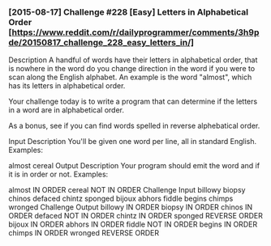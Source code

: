 ### [2015-08-17] Challenge #228 [Easy] Letters in Alphabetical Order [https://www.reddit.com/r/dailyprogrammer/comments/3h9pde/20150817_challenge_228_easy_letters_in/]

Description
A handful of words have their letters in alphabetical order, that is nowhere in the word do you change direction in the word if you were to scan along the English alphabet. An example is the word "almost", which has its letters in alphabetical order.

Your challenge today is to write a program that can determine if the letters in a word are in alphabetical order.

As a bonus, see if you can find words spelled in reverse alphebatical order.

Input Description
You'll be given one word per line, all in standard English. Examples:

almost
cereal
Output Description
Your program should emit the word and if it is in order or not. Examples:

almost IN ORDER
cereal NOT IN ORDER
Challenge Input
billowy
biopsy
chinos
defaced
chintz
sponged
bijoux
abhors
fiddle
begins
chimps
wronged
Challenge Output
billowy IN ORDER
biopsy IN ORDER
chinos IN ORDER
defaced NOT IN ORDER
chintz IN ORDER
sponged REVERSE ORDER 
bijoux IN ORDER
abhors IN ORDER
fiddle NOT IN ORDER
begins IN ORDER
chimps IN ORDER
wronged REVERSE ORDER
